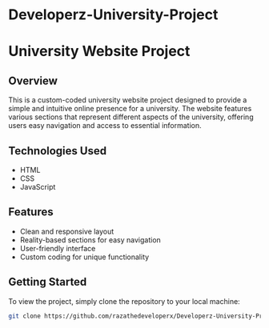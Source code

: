 # Developerz-University-Project

# University Website Project

## Overview

This is a custom-coded university website project designed to provide a simple and intuitive online presence for a university. The website features various sections that represent different aspects of the university, offering users easy navigation and access to essential information.

## Technologies Used

- HTML
- CSS
- JavaScript

## Features

- Clean and responsive layout
- Reality-based sections for easy navigation
- User-friendly interface
- Custom coding for unique functionality

## Getting Started

To view the project, simply clone the repository to your local machine:

```bash
git clone https://github.com/razathedeveloperx/Developerz-University-Project.git
